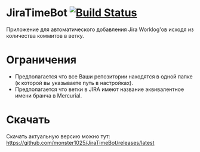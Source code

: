 # JiraTimeBot [![Build Status](https://travis-ci.org/monster1025/JiraTimeBot.svg?branch=master)](https://travis-ci.org/monster1025/JiraTimeBot)
Приложение для автоматического добавления Jira Worklog'ов исходя из количества коммитов в ветку.

# Ограничения
 - Предполагается что все Ваши репозитории находятся в одной папке (к которой вы указываете путь в настройках).
 - Предполагается что ветки в JIRA имеют название эквивалентное имени бранча в Mercurial.

# Скачать
Скачать актуальную версию можно тут: https://github.com/monster1025/JiraTimeBot/releases/latest
